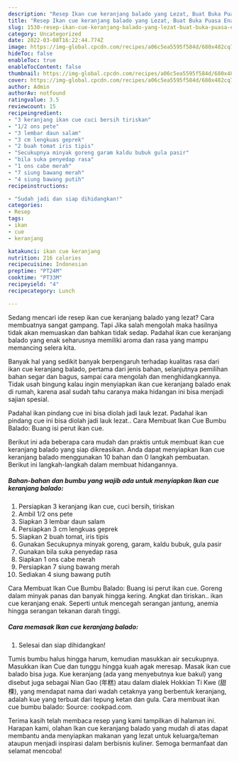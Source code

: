 ```yaml
---
description: "Resep Ikan cue keranjang balado yang Lezat, Buat Buka Puasa Enak"
title: "Resep Ikan cue keranjang balado yang Lezat, Buat Buka Puasa Enak"
slug: 1530-resep-ikan-cue-keranjang-balado-yang-lezat-buat-buka-puasa-enak
category: Uncategorized
date: 2022-03-08T16:22:44.774Z
image: https://img-global.cpcdn.com/recipes/a06c5ea5595f584d/680x482cq70/ikan-cue-keranjang-balado-foto-resep-utama.jpg
hideToc: false
enableToc: true
enableTocContent: false
thumbnail: https://img-global.cpcdn.com/recipes/a06c5ea5595f584d/680x482cq70/ikan-cue-keranjang-balado-foto-resep-utama.jpg
cover: https://img-global.cpcdn.com/recipes/a06c5ea5595f584d/680x482cq70/ikan-cue-keranjang-balado-foto-resep-utama.jpg
author: Admin
authorAv: notfound
ratingvalue: 3.5
reviewcount: 15
recipeingredient:
- "3 keranjang ikan cue cuci bersih tiriskan"
- "1/2 ons pete"
- "3 lembar daun salam"
- "3 cm lengkuas geprek"
- "2 buah tomat iris tipis"
- "Secukupnya minyak goreng garam kaldu bubuk gula pasir"
- "bila suka penyedap rasa"
- "1 ons cabe merah"
- "7 siung bawang merah"
- "4 siung bawang putih"
recipeinstructions:

- "Sudah jadi dan siap dihidangkan!"
categories:
- Resep
tags:
- ikan
- cue
- keranjang

katakunci: ikan cue keranjang 
nutrition: 216 calories
recipecuisine: Indonesian
preptime: "PT24M"
cooktime: "PT33M"
recipeyield: "4"
recipecategory: Lunch

---
```



Sedang mencari ide resep ikan cue keranjang balado yang lezat? Cara membuatnya sangat gampang. Tapi Jika salah mengolah maka hasilnya tidak akan memuaskan dan bahkan tidak sedap. Padahal ikan cue keranjang balado yang enak seharusnya memiliki aroma dan rasa yang mampu memancing selera kita.


Banyak hal yang sedikit banyak berpengaruh terhadap kualitas rasa dari ikan cue keranjang balado, pertama dari jenis bahan, selanjutnya pemilihan bahan segar dan bagus, sampai cara mengolah dan menghidangkannya. Tidak usah bingung kalau ingin menyiapkan ikan cue keranjang balado enak di rumah, karena asal sudah tahu caranya maka hidangan ini bisa menjadi sajian spesial.

Padahal ikan pindang cue ini bisa diolah jadi lauk lezat. Padahal ikan pindang cue ini bisa diolah jadi lauk lezat.. Cara Membuat Ikan Cue Bumbu Balado: Buang isi perut ikan cue.


Berikut ini ada beberapa cara mudah dan praktis untuk membuat ikan cue keranjang balado yang siap dikreasikan. Anda dapat menyiapkan Ikan cue keranjang balado menggunakan 10 bahan dan 0 langkah pembuatan. Berikut ini langkah-langkah dalam membuat hidangannya.

<!--inarticleads1-->

##### Bahan-bahan dan bumbu yang wajib ada untuk menyiapkan Ikan cue keranjang balado:

1. Persiapkan 3 keranjang ikan cue, cuci bersih, tiriskan
1. Ambil 1/2 ons pete
1. Siapkan 3 lembar daun salam
1. Persiapkan 3 cm lengkuas geprek
1. Siapkan 2 buah tomat, iris tipis
1. Gunakan Secukupnya minyak goreng, garam, kaldu bubuk, gula pasir
1. Gunakan bila suka penyedap rasa
1. Siapkan 1 ons cabe merah
1. Persiapkan 7 siung bawang merah
1. Sediakan 4 siung bawang putih


Cara Membuat Ikan Cue Bumbu Balado: Buang isi perut ikan cue. Goreng dalam minyak panas dan banyak hingga kering. Angkat dan tiriskan.. ikan cue keranjang enak. Seperti untuk mencegah serangan jantung, anemia hingga serangan tekanan darah tinggi. 

<!--inarticleads2-->

##### Cara memasak Ikan cue keranjang balado:


1. Selesai dan siap dihidangkan!

Tumis bumbu halus hingga harum, kemudian masukkan air secukupnya. Masukkan ikan Cue dan tunggu hingga kuah agak meresap. Masak ikan cue balado bisa juga. Kue keranjang (ada yang menyebutnya kue bakul) yang disebut juga sebagai Nian Gao (年糕) atau dalam dialek Hokkian Ti Kwe (甜棵), yang mendapat nama dari wadah cetaknya yang berbentuk keranjang, adalah kue yang terbuat dari tepung ketan dan gula. Cara membuat ikan cue bumbu balado: Source: cookpad.com. 

Terima kasih telah membaca resep yang kami tampilkan di halaman ini. Harapan kami, olahan Ikan cue keranjang balado yang mudah di atas dapat membantu anda menyiapkan makanan yang lezat untuk keluarga/teman ataupun menjadi inspirasi dalam berbisnis kuliner. Semoga bermanfaat dan selamat mencoba!
